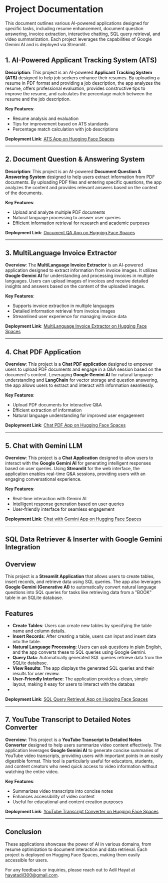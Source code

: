 # Project Documentation

This document outlines various AI-powered applications designed for specific tasks, including resume enhancement, document question answering, invoice extraction, interactive chatting, SQL query retrieval, and video summarization. Each project leverages the capabilities of Google Gemini AI and is deployed via Streamlit.

## 1. AI-Powered Applicant Tracking System (ATS)
**Description**: This project is an AI-powered **Applicant Tracking System (ATS)** designed to help job seekers enhance their resumes. By uploading a resume in PDF format and providing a job description, the app analyzes the resume, offers professional evaluation, provides constructive tips to improve the resume, and calculates the percentage match between the resume and the job description.

**Key Features**:
- Resume analysis and evaluation
- Tips for improvement based on ATS standards
- Percentage match calculation with job descriptions

**Deployment Link**: [ATS App on Hugging Face Spaces](https://huggingface.co/spaces/AdilHayat173/ATS_app)

---

## 2. Document Question & Answering System
**Description**: This project is an AI-powered **Document Question & Answering System** designed to help users extract information from PDF documents. By uploading PDF files and entering specific questions, the app analyzes the content and provides relevant answers based on the context of the documents.

**Key Features**:
- Upload and analyze multiple PDF documents
- Natural language processing to answer user queries
- Efficient information retrieval for research and academic purposes

**Deployment Link**: [Document QA App on Hugging Face Spaces](https://huggingface.co/spaces/AdilHayat173/multiple_pdf_QA)

---

## 3. MultiLanguage Invoice Extractor
**Overview**: The **MultiLanguage Invoice Extractor** is an AI-powered application designed to extract information from invoice images. It utilizes **Google Gemini AI** for understanding and processing invoices in multiple languages. Users can upload images of invoices and receive detailed insights and answers based on the content of the uploaded images.

**Key Features**:
- Supports invoice extraction in multiple languages
- Detailed information retrieval from invoice images
- Streamlined user experience for managing invoice data

**Deployment Link**: [MultiLanguage Invoice Extractor on Hugging Face Spaces](https://huggingface.co/spaces/AdilHayat173/invoice_extractor)

---

## 4. Chat PDF Application
**Overview**: This project is a **Chat PDF application** designed to empower users to upload PDF documents and engage in a Q&A session based on the document's content. Leveraging **Google Gemini AI** for natural language understanding and **LangChain** for vector storage and question answering, the app allows users to extract and interact with information seamlessly.

**Key Features**:
- Upload PDF documents for interactive Q&A
- Efficient extraction of information
- Natural language understanding for improved user engagement

**Deployment Link**: [Chat PDF App on Hugging Face Spaces](https://huggingface.co/spaces/AdilHayat173/chat_pdf)

---

## 5. Chat with Gemini LLM
**Overview**: This project is a **Chat Application** designed to allow users to interact with the **Google Gemini AI** for generating intelligent responses based on user queries. Using **Streamlit** for the web interface, the application enables real-time Q&A sessions, providing users with an engaging conversational experience.

**Key Features**:
- Real-time interaction with Gemini AI
- Intelligent response generation based on user queries
- User-friendly interface for seamless engagement

**Deployment Link**: [Chat with Gemini App on Hugging Face Spaces](https://huggingface.co/spaces/AdilHayat173/chat_with_gemini)

---

## SQL Data Retriever & Inserter with Google Gemini Integration

## Overview

This project is a **Streamlit Application** that allows users to create tables, insert records, and retrieve data using SQL queries. The app also leverages **Google Gemini (Generative AI)** to automatically convert natural language questions into SQL queries for tasks like retrieving data from a "BOOK" table in an SQLite database.

## Features

- **Create Tables**: Users can create new tables by specifying the table name and column details.
- **Insert Records**: After creating a table, users can input and insert data into the table.
- **Natural Language Processing**: Users can ask questions in plain English, and the app converts these to SQL queries using Google Gemini.
- **Query Data**: Automatically generated SQL queries retrieve data from the SQLite database.
- **View Results**: The app displays the generated SQL queries and their results for user review.
- **User-Friendly Interface**: The application provides a clean, simple layout, making it easy for users to interact with the databas
- 
**Deployment Link**: [SQL Query Retrieval App on Hugging Face Spaces](https://geminibotapp-jxrqfmusjhkfhlctdlcehq.streamlit.app/)

---

## 7. YouTube Transcript to Detailed Notes Converter
**Overview**: This project is a **YouTube Transcript to Detailed Notes Converter** designed to help users summarize video content effectively. The application leverages **Google Gemini AI** to generate concise summaries of YouTube video transcripts, providing users with important points in an easily digestible format. This tool is particularly useful for educators, students, and content creators who need quick access to video information without watching the entire video.

**Key Features**:
- Summarizes video transcripts into concise notes
- Enhances accessibility of video content
- Useful for educational and content creation purposes

**Deployment Link**: [YouTube Transcript Converter on Hugging Face Spaces](https://huggingface.co/spaces/AdilHayat173/youtube_transcript_converter)

---

## Conclusion
These applications showcase the power of AI in various domains, from resume optimization to document interaction and data retrieval. Each project is deployed on Hugging Face Spaces, making them easily accessible for users.

For any feedback or inquiries, please reach out to Adil Hayat at [hayatadil300@gmail.com](mailto:hayatadil300@gmail.com).
